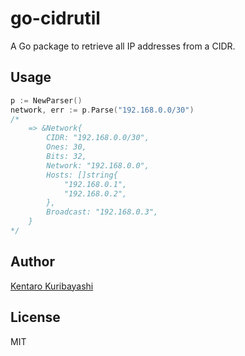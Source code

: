 # go-cidrutil

A Go package to retrieve all IP addresses from a CIDR.

## Usage

```go
p := NewParser()
network, err := p.Parse("192.168.0.0/30")
/*
	=> &Network{
		CIDR: "192.168.0.0/30",
		Ones: 30,
		Bits: 32,
		Network: "192.168.0.0",
		Hosts: []string{
			"192.168.0.1",
			"192.168.0.2",
		},
		Broadcast: "192.168.0.3",
    }
*/
```

## Author

[Kentaro Kuribayashi](https://kentarok.org)

## License

MIT
